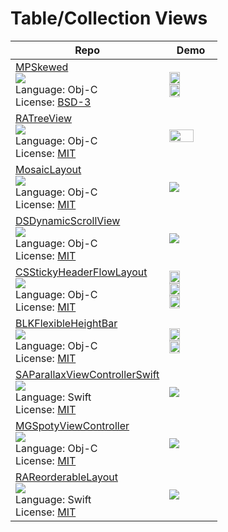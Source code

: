 # Table/Collection Views

| Repo                                                                                                                                                                                                                                                                                                                 | Demo                                                                                                                                                                                         |
| -------------------------------------------------------------------------------------------------------------------------------------------------------------------------------------------------------------------------------------------------------------------------------------------------------------------- | -------------------------------------------------------------------------------------------------------------------------------------------------------------------------------------------- |
| [MPSkewed](https://github.com/MP0w/MPSkewed) <br> [![](http://gh-btns.cjwirth.com/stars/MP0w/MPSkewed)](https://github.com/MP0w/MPSkewed/stargazers) <br> Language: Obj-C <br> License: [BSD-3][bsd-3]                                                                                                               | <img src="/assets/MPSkewed1.gif" width="49%" > <img src="/assets/MPSkewed2.gif" width="49%" >                                                                                                |
| [RATreeView](https://github.com/Augustyniak/RATreeView) <br> [![](http://gh-btns.cjwirth.com/stars/Augustyniak/RATreeView)](https://github.com/Augustyniak/RATreeView/stargazers) <br> Language: Obj-C <br> License: [MIT][mit]                                                                                      | <img src="/assets/RATreeView1.gif" width="75%" >                                                                                                                                             |
| [MosaicLayout](https://github.com/betzerra/MosaicLayout) <br> [![](http://gh-btns.cjwirth.com/stars/betzerra/MosaicLayout)](https://github.com/betzerra/MosaicLayout/stargazers) <br> Language: Obj-C <br> License: [MIT][mit]                                                                                       | <img src="/assets/MosaicLayout1.png">                                                                                                                                                        |
| [DSDynamicScrollView](https://github.com/damirstuhec/DSDynamicScrollView) <br> [![](http://gh-btns.cjwirth.com/stars/damirstuhec/DSDynamicScrollView)](https://github.com/damirstuhec/DSDynamicScrollView/stargazers) <br> Language: Obj-C <br> License: [MIT][mit]                                                  | <img src="/assets/DSDynamicScrollView1.gif">                                                                                                                                                 |
| [CSStickyHeaderFlowLayout](https://github.com/jamztang/CSStickyHeaderFlowLayout) <br> [![](http://gh-btns.cjwirth.com/stars/jamztang/CSStickyHeaderFlowLayout)](https://github.com/jamztang/CSStickyHeaderFlowLayout/stargazers) <br> Language: Obj-C <br> License: [MIT][mit]                                       | <img src="/assets/CSStickyHeaderFlowLayout1.gif" width="49%" > <img src="/assets/CSStickyHeaderFlowLayout2.gif" width="49%" > <img src="/assets/CSStickyHeaderFlowLayout3.gif" width="49%" > |
| [BLKFlexibleHeightBar](https://github.com/bryankeller/BLKFlexibleHeightBar) <br> [![](http://gh-btns.cjwirth.com/stars/bryankeller/BLKFlexibleHeightBar)](https://github.com/bryankeller/BLKFlexibleHeightBar/stargazers) <br> Language: Obj-C <br> License: [MIT][mit]                                              | <img src="/assets/BLKFlexibleHeightBar1.gif" width="49%" > <img src="/assets/BLKFlexibleHeightBar2.gif" width="49%" >                                                                        |
| [SAParallaxViewControllerSwift](https://github.com/szk-atmosphere/SAParallaxViewControllerSwift) <br> [![](http://gh-btns.cjwirth.com/stars/szk-atmosphere/SAParallaxViewControllerSwift)](https://github.com/szk-atmosphere/SAParallaxViewControllerSwift/stargazers) <br> Language: Swift <br> License: [MIT][mit] | <img src="/assets/SAParallaxViewControllerSwift1.gif">                                                                                                                                       |
| [MGSpotyViewController](https://github.com/matteogobbi/MGSpotyViewController) <br> [![](http://gh-btns.cjwirth.com/stars/matteogobbi/MGSpotyViewController)](https://github.com/matteogobbi/MGSpotyViewController/stargazers) <br> Language: Obj-C <br> License: [MIT][mit]                                          | <img src="/assets/MGSpotyViewController1.gif">                                                                                                                                               |
| [RAReorderableLayout](https://github.com/ra1028/RAReorderableLayout) <br> [![](http://gh-btns.cjwirth.com/stars/ra1028/RAReorderableLayout)](https://github.com/ra1028/RAReorderableLayout/stargazers) <br> Language: Swift <br> License: [MIT][mit]                                                                 | <img src="/assets/RAReorderableLayout1.gif">                                                                                                                                                 |

[mit]: http://opensource.org/licenses/MIT
[apache v2]: https://www.apache.org/licenses/LICENSE-2.0
[bsd-2]: http://opensource.org/licenses/BSD-2-Clause
[bsd-3]: http://opensource.org/licenses/BSD-3-Clause
[unknown]: https://github.com/shu223/AnimatedTransitionGallery/issues/5
